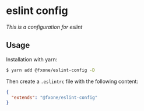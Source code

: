 # eslint config

_This is a configuration for eslint_

## Usage

Installation with yarn:

```bash
$ yarn add @fxone/eslint-config -D
```

Then create a `.eslintrc` file with the following content:

```json
{
  "extends": "@fxone/eslint-config"
}
```
